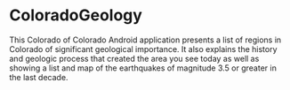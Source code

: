 # ColoradoGeology
This Colorado of Colorado Android application presents a list of regions in Colorado of significant geological importance. 
It also explains the history and geologic process that created the area you see today as well as showing a list and map of the earthquakes
of magnitude 3.5 or greater in the last decade.
